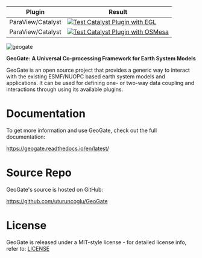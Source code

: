 | Plugin            | Result  |
| ----------------- | ------- |
| ParaView/Catalyst | [![Test Catalyst Plugin with EGL](https://github.com/geogate-io/GeoGate/actions/workflows/test_catalyst_egl.yaml/badge.svg)](https://github.com/uturuncoglu/GeoGate/actions/workflows/test_catalyst_egl.yaml)    |
| ParaView/Catalyst | [![Test Catalyst Plugin with OSMesa](https://github.com/geogate-io/GeoGate/actions/workflows/test_catalyst_osmesa.yaml/badge.svg)](https://github.com/uturuncoglu/GeoGate/actions/workflows/test_catalyst_osmesa.yaml) |

![geogate](https://github.com/user-attachments/assets/f0a728b0-3626-4f51-873b-822069702402)

**GeoGate: A Universal Co-processing Framework for Earth System Models**

GeoGate is an open source project that provides a generic way to interact with the existing ESMF/NUOPC based earth system models and applications. It can be used for defining one- or two-way data coupling and interactions through using its available plugins.

Documentation
=============

To get more information and use GeoGate, check out the full documentation:

https://geogate.readthedocs.io/en/latest/

Source Repo
===========

GeoGate's source is hosted on GitHub:

https://github.com/uturuncoglu/GeoGate

License
=======

GeoGate is released under a MIT-style license - for detailed license info, refer to: [LICENSE](/LICENSE)
